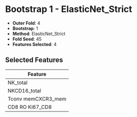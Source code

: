 # Bootstrap 1 - ElasticNet_Strict

- **Outer Fold**: 4
- **Bootstrap**: 1
- **Method**: ElasticNet_Strict
- **Fold Seed**: 45
- **Features Selected**: 4

## Selected Features

| Feature |
|---------|
| NK_total |
| NKCD16_total |
| Tconv memCXCR3_mem |
| CD8 RO Ki67_CD8 |
